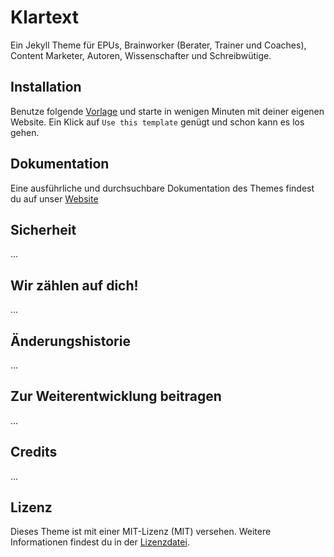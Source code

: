 # Klartext

Ein Jekyll Theme für EPUs, Brainworker (Berater, Trainer und Coaches), Content Marketer, Autoren, Wissenschafter und Schreibwütige.

## Installation

Benutze folgende [Vorlage](https://github.com/storyfaktor/starter) und starte in wenigen Minuten mit deiner eigenen Website. Ein Klick auf `Use this template` genügt und schon kann es los gehen.

## Dokumentation

Eine ausführliche und durchsuchbare Dokumentation des Themes findest du auf unser [Website](https://storyfaktor.de/klartext/)

## Sicherheit

…

## Wir zählen auf dich!

…

## Änderungshistorie

…

## Zur Weiterentwicklung beitragen

…

## Credits

…

## Lizenz

Dieses Theme ist mit einer MIT-Lizenz (MIT) versehen. Weitere Informationen findest du in der [Lizenzdatei](LICENSE.txt).

